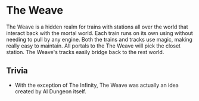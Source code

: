 # The Weave

The Weave is a hidden realm for trains with stations all over the world that interact back with the mortal world. Each train runs on its own using without needing to pull by any engine. Both the trains and tracks use magic, making really easy to maintain. All portals to the The Weave will pick the closet station. The Weave's tracks easily bridge back to the rest world.

## Trivia

- With the exception of The Infinity, The Weave was actually an idea created by AI Dungeon itself.